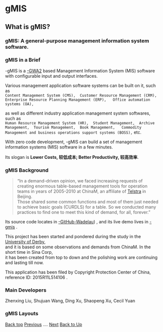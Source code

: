 # gMIS
## What is gMIS?

### gMIS: A general-purpose management information system software.

### gMIS in a Brief
-gMIS is a [-GWA2](https://ufqi.com/dev/gwa2/) based Management Information System (MIS) software with configurable input and output interfaces.  

Various management application software systems can be built on it, such as  
``Content Management System (CMS), 
Customer Resource Management (CRM), 
Enterprise Resource Planning Management (ERP),  
Office automation systems (OA), ``

as well as different industry application management system softwares, such as  
``Human Resource Management System (HR), 
Student Management, 
Archive Management, 
Tourism Management, 
Book Management,  
Commodity Management and business operations support systems (BOSS),`` etc.  

With zero code development, -gMIS can build a set of management information systems (MIS) software in a few minutes.

Its slogan is **Lower Costs, 较低成本; Better Productivity, 较高效率**.

### gMIS Background

> “In a demand-driven opinion, we faced increasing requests of creating enormous table-based management tools for operation teams in years of 2005-2010 at ChinaM, an affiliate of [Telstra](http://telstra.com.au) in Beijing.  
> Those shared some common functions and most of them just needed to achieve basic goals (CURDLS) for a table.
> So we conducted many practices to find one to meet this kind of demand, for all, forever.”

Its source code locates in [-GitHub-Wadelau](https://github.com/wadelau/gMIS)) , and its live demo lives in [-gmis](https://ufqi.com/dev/gmis/gmis-demo) .  
  
This project has been started and pondered during the study in the [University of Derby](),  
and it is based on some observations and demands from ChinaM. In the short time in Sina Corp,  
it has been created from top to down and the polishing work are continuing and lasting till now.  
  
This application has been filed by Copyright Protection Center of China, reference ID: 2015R11L514106 .

### Main Developers
Zhenxing Liu, 
Shujuan Wang, 
Ding Xu, 
Shaopeng Xu, 
Cecil Yuan

### gMIS Layouts




[Back top](/gmis/what-is-gmis)
[Previous](/gmis/index) .... [Next](./gmis/gmis-pros-cons)
[Back to Up](../index)
<!--stackedit_data:
eyJoaXN0b3J5IjpbLTg1NDI3NzE3OCwxMTIyNDI1NDUzXX0=
-->